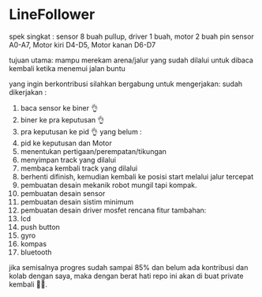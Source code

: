 # LineFollower
spek singkat :
sensor 8 buah pullup, driver 1 buah, motor 2 buah
pin sensor  A0-A7, Motor kiri D4-D5, Motor kanan D6-D7

tujuan utama:
mampu merekam arena/jalur yang sudah dilalui untuk dibaca kembali ketika menemui jalan buntu

yang ingin berkontribusi silahkan bergabung untuk mengerjakan:
sudah dikerjakan :
1. baca sensor ke biner 👌
2. biner ke pra keputusan 👌
3. pra keputusan ke pid 👌
yang belum :
1. pid ke keputusan dan Motor
2. menentukan pertigaan/perempatan/tikungan
3. menyimpan track yang dilalui
4. membaca kembali track yang dilalui
5. berhenti difinish, kemudian kembali ke posisi start melalui jalur tercepat
6. pembuatan desain mekanik robot mungil tapi kompak.
7. pembuatan desain sensor
8. pembuatan desain sistim minimum
9. pembuatan desain driver mosfet
rencana fitur tambahan:
1. lcd
2. push button
3. gyro
4. kompas
5. bluetooth

jika semisalnya progres sudah sampai 85% dan belum ada kontribusi dan kolab dengan saya,
maka dengan berat hati repo ini akan di buat private kembali 🤷‍♀️.
